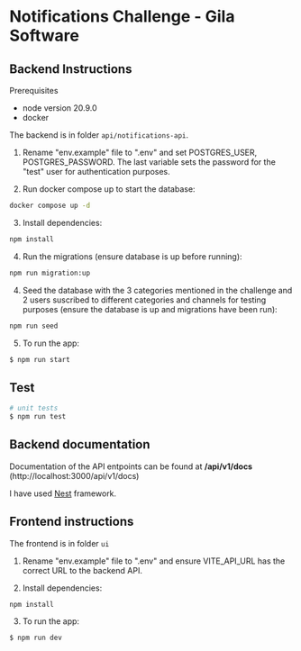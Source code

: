 # Notifications Challenge - Gila Software

## Backend Instructions

Prerequisites
- node version 20.9.0
- docker

The backend is in folder `api/notifications-api`.

1. Rename "env.example" file to ".env" and set POSTGRES_USER, POSTGRES_PASSWORD.
The last variable sets the password for the "test" user for authentication purposes.

2. Run docker compose up to start the database:
```bash
docker compose up -d
```

3. Install dependencies:
```bash
npm install
```

4. Run the migrations (ensure database is up before running):
```bash
npm run migration:up
```

4. Seed the database with the 3 categories mentioned in the challenge and 2 users suscribed to different categories and channels for testing purposes (ensure the database is up and migrations have been run):
```bash
npm run seed
```

5. To run the app:
```bash
$ npm run start
```

## Test

```bash
# unit tests
$ npm run test
```

## Backend documentation

Documentation of the API entpoints can be found at **/api/v1/docs** (http://localhost:3000/api/v1/docs)

I have used [Nest](https://github.com/nestjs/nest) framework.

## Frontend instructions

The frontend is in folder `ui`

1. Rename "env.example" file to ".env" and ensure VITE_API_URL has the correct URL to the backend API.

2. Install dependencies:
```bash
npm install
```

3. To run the app:
```bash
$ npm run dev
```